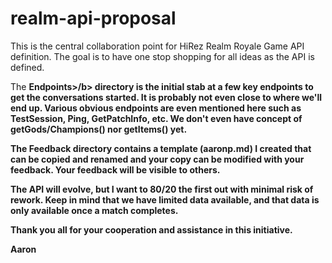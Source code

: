 # realm-api-proposal
This is the central collaboration point for HiRez Realm Royale Game API definition.  The goal is to have one stop shopping for all ideas as the API is defined.  

The <b>Endpoints>/b> directory is the initial stab at a few key endpoints to get the conversations started.  It is probably not even close to where we'll end up.  Various obvious endpoints are even mentioned here such as TestSession, Ping, GetPatchInfo, etc.  We don't even have concept of getGods/Champions() nor getItems() yet.

The <b>Feedback</b> directory contains a template (aaronp.md) I created that can be copied and renamed and your copy can be modified with your feedback.  Your feedback will be visible to others.

The API will evolve, but I want to 80/20 the first out with minimal risk of rework.  Keep in mind that we have limited data available, and that data is only available once a match completes.

Thank you all for your cooperation and assistance in this initiative.

Aaron
